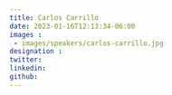 ```yaml
---
title: Carlos Carrillo
date: 2023-01-16T12:13:34-06:00
images : 
 - images/speakers/carlos-carrillo.jpg
designation : 
twitter: 
linkedin: 
github: 
---
```


